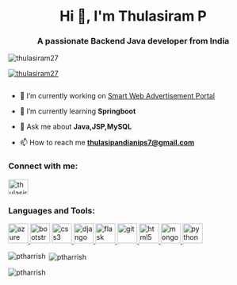 <h1 align="center">Hi 👋, I'm Thulasiram P</h1>
<h3 align="center">A passionate Backend Java developer from India</h3>

<p align="left"> <img src="https://komarev.com/ghpvc/?username=thulasiram27&label=Profile%20views&color=0e75b6&style=flat" alt="thulasiram27" /> </p>

<p align="left"> <a href="https://github.com/ryo-ma/github-profile-trophy"><img src="https://github-profile-trophy.vercel.app/?username=thulasiram27" alt="thulasiram27" /></a> </p>

<p align="left"> <a href="https://twitter.com/" target="blank"><img src="https://img.shields.io/twitter/follow/?logo=twitter&style=for-the-badge" alt="" /></a> </p>

- 🔭 I’m currently working on [Smart Web Advertisement Portal](https://github.com/Thulasiram27/advertising-portal)

- 🌱 I’m currently learning **Springboot**

- 💬 Ask me about **Java,JSP,MySQL**

- 📫 How to reach me **thulasipandianips7@gmail.com**


<h3 align="left">Connect with me:</h3>
<p align="left">
<a href="https://www.linkedin.com/in/thulasiram-p/" target="blank"><img align="center" src="https://cdn-icons-png.flaticon.com/512/3536/3536505.png" alt="thulasiram-p" height="30" width="40" /></a>
</p>

<h3 align="left">Languages and Tools:</h3>
<p align="left"> <a href="https://azure.microsoft.com/en-in/" target="_blank" rel="noreferrer"> <img src="https://www.vectorlogo.zone/logos/microsoft_azure/microsoft_azure-icon.svg" alt="azure" width="40" height="40"/> </a> <a href="https://getbootstrap.com" target="_blank" rel="noreferrer"> <img src="https://ptharrish.github.io/portfolio/Images/bootstrap.png" alt="bootstrap" width="40" height="40"/></a> <a href="https://www.w3schools.com/css/" target="_blank" rel="noreferrer"> <img src="https://ptharrish.github.io/portfolio/Images/file_type_css_icon_130661.png" alt="css3" width="40" height="40"/> </a> <a href="https://www.djangoproject.com/" target="_blank" rel="noreferrer"> <img src="https://cdn.worldvectorlogo.com/logos/django.svg" alt="django" width="40" height="40"/> </a> <a href="https://flask.palletsprojects.com/" target="_blank" rel="noreferrer"> <img src="https://www.vectorlogo.zone/logos/pocoo_flask/pocoo_flask-icon.svg" alt="flask" width="40" height="40"/> </a> <a href="https://git-scm.com/" target="_blank" rel="noreferrer"> <img src="https://www.vectorlogo.zone/logos/git-scm/git-scm-icon.svg" alt="git" width="40" height="40"/> </a> <a href="https://www.w3.org/html/" target="_blank" rel="noreferrer"> <img src="https://ptharrish.github.io/portfolio/Images/html-5%20(1).png" alt="html5" width="40" height="40"/> </a> <a href="https://www.mongodb.com/" target="_blank" rel="noreferrer"> <img src="https://ptharrish.github.io/portfolio/Images/mongodb_original_logo_icon_146424.png" alt="mongodb" width="40" height="40"/> </a> </a><a href="https://www.python.org" target="_blank" rel="noreferrer"> <img src="https://ptharrish.github.io/portfolio/Images/python.png" alt="python" width="40" height="40"/> </a> </p>

<p><img align="left" src="https://github-readme-stats.vercel.app/api/top-langs?username=ptharrish&show_icons=true&locale=en&layout=compact" alt="ptharrish" /></p>

<p>&nbsp;<img align="center" src="https://github-readme-stats.vercel.app/api?username=ptharrish&show_icons=true&locale=en" alt="ptharrish" /></p>

<p><img align="center" src="https://github-readme-streak-stats.herokuapp.com/?user=ptharrish&" alt="ptharrish" /></p>
